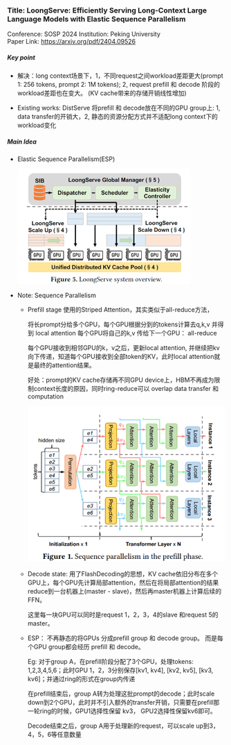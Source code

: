 ### Title: LoongServe: Efficiently Serving Long-Context Large Language Models with Elastic Sequence Parallelism 
Conference: SOSP 2024 
Institution: Peking University  
Paper Link: https://arxiv.org/pdf/2404.09526 

##### Key point
- 解决：long context场景下，1，不同request之间workload差距更大(prompt 1: 256 tokens, prompt 2: 1M tokens);   2, request prefill 和 decode 阶段的workload差距也在变大。  (KV cache带来的存储开销线性增加) 

- Existing works: DistServe 将prefill 和 decode放在不同的GPU group上: 1, data transfer的开销大，2, 静态的资源分配方式并不适配long context下的workload变化 

##### Main Idea
- Elastic Sequence Parallelism(ESP)

    <img src="./pictures/LoongServe-ESP.png" width=400>

- Note: Sequence Parallelism
    - Prefill stage
        使用的Striped Attention，其实类似于all-reduce方法， 
        
        将长prompt分给多个GPU，每个GPU根据分到的tokens计算去q,k,v 并得到 local attention 
        每个GPU将自己的k,v 传给下一个GPU： all-reduce 

        每个GPU接收到相邻GPU的k，v之后，更新local attention, 并继续把kv向下传递，知道每个GPU接收到全部token的KV，此时local attention就是最终的attention结果。 

        好处：prompt的KV cache存储再不同GPU device上，HBM不再成为限制context长度的原因，同时ring-reduce可以 overlap data transfer 和 computation 

        <img src="./pictures/LoongServe-Seq-Parallelism.png" width=600>

    - Decode state:
        用了FlashDecoding的思想，KV cache依旧分布在多个GPU上，每个GPU先计算局部attention，然后在将局部attention的结果reduce到一台机器上(master - slave)，然后再master机器上计算后续的FFN。 

        这里每一块GPU可以同时是request 1，2，3，4的slave 和request 5的master。 

    - ESP：
        不再静态的将GPUs 分成prefill group 和 decode group。 而是每个GPU group都会经历 prefill 和 decode。 

        Eg: 对于group A，在prefill阶段分配了3个GPU，处理tokens: 1,2,3,4,5,6；此时GPU 1，2，3分别保存[kv1, kv4], [kv2, kv5], [kv3, kv6]；并通过ring的形式在group内传递 

        在prefill结束后，group A转为处理这批prompt的decode；此时scale down到2个GPU，此时并不引入额外的transfer开销，只需要在prefill那一轮ring的时候，GPU1选择性保留 kv3， GPU2选择性保留kv6即可。 

        Decode结束之后，group A用于处理新的request，可以scale up到3，4，5，6等任意数量 

